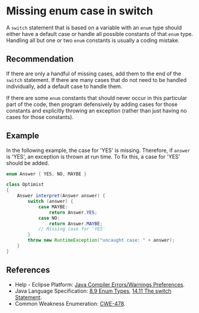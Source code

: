 # Missing enum case in switch
A `switch` statement that is based on a variable with an `enum` type should either have a default case or handle all possible constants of that `enum` type. Handling all but one or two `enum` constants is usually a coding mistake.


## Recommendation
If there are only a handful of missing cases, add them to the end of the `switch` statement. If there are many cases that do not need to be handled individually, add a default case to handle them.

If there are some `enum` constants that should never occur in this particular part of the code, then program defensively by adding cases for those constants and explicitly throwing an exception (rather than just having no cases for those constants).


## Example
In the following example, the case for 'YES' is missing. Therefore, if `answer` is 'YES', an exception is thrown at run time. To fix this, a case for 'YES' should be added.


```java
enum Answer { YES, NO, MAYBE }

class Optimist
{
	Answer interpret(Answer answer) {
		switch (answer) {
			case MAYBE:
				return Answer.YES;
			case NO:
				return Answer.MAYBE;
			// Missing case for 'YES'
		}
		throw new RuntimeException("uncaught case: " + answer);
	}
}

```

## References
* Help - Eclipse Platform: [Java Compiler Errors/Warnings Preferences](https://help.eclipse.org/2020-12/advanced/content.jsp?topic=/org.eclipse.jdt.doc.user/reference/preferences/java/compiler/ref-preferences-errors-warnings.htm).
* Java Language Specification: [8.9 Enum Types](https://docs.oracle.com/javase/specs/jls/se11/html/jls-8.html#jls-8.9), [14.11 The switch Statement](https://docs.oracle.com/javase/specs/jls/se11/html/jls-14.html#jls-14.11).
* Common Weakness Enumeration: [CWE-478](https://cwe.mitre.org/data/definitions/478.html).
